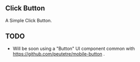 Click Button
---

A Simple Click Button.

TODO
---

- Will be soon using a "Button" UI component common with https://github.com/peutetre/mobile-button .
